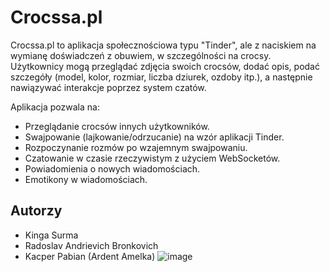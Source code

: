# Crocssa.pl 

Crocssa.pl to aplikacja społecznościowa typu "Tinder", ale z naciskiem na wymianę doświadczeń z obuwiem, w szczególności na crocsy. Użytkownicy mogą przeglądać zdjęcia swoich crocsów, dodać opis, podać szczegóły (model, kolor, rozmiar, liczba dziurek, ozdoby itp.), a następnie nawiązywać interakcje poprzez system czatów.

Aplikacja pozwala na:
- Przeglądanie crocsów innych użytkowników.
- Swajpowanie (lajkowanie/odrzucanie) na wzór aplikacji Tinder.
- Rozpoczynanie rozmów po wzajemnym swajpowaniu.
- Czatowanie w czasie rzeczywistym z użyciem WebSocketów.
- Powiadomienia o nowych wiadomościach.
- Emotikony w wiadomościach.


## Autorzy
- Kinga Surma
- Radoslav Andrievich Bronkovich
- Kacper Pabian (Ardent Amelka)
![image](https://github.com/user-attachments/assets/fb88e842-8233-4826-a173-ca721b94a47c)

